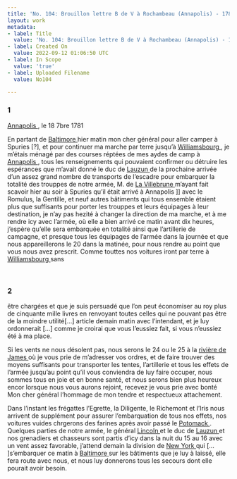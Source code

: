 ```yaml
---
title: 'No. 104: Brouillon lettre B de V à Rochambeau (Annapolis) - 1781/09/18'
layout: work
metadata:
- label: Title
  value: 'No. 104: Brouillon lettre B de V à Rochambeau (Annapolis) - 1781/09/18'
- label: Created On
  value: 2022-09-12 01:06:50 UTC
- label: In Scope
  value: 'true'
- label: Uploaded Filename
  value: No104

---
```

<div class="pages">
<div id="page-32541584">
<h3><a name="page-32541584">1</a></h3>
<div class="page-content">
<p><a href="../subjects/32162859" title=" Annapolis, Maryland"> Annapolis </a> , le 18 7bre 1781</p>
<p>En partant de <a href="../subjects/32162810" title=" Baltimore, Maryland"> Baltimore </a>  hier matin mon cher général pour <span class="line-break"> </span>aller camper à Spuries [?], et pour continuer ma marche par terre <span class="line-break"> </span>jusqu’à <a href="../subjects/32163317" title=" Williamsburg, Virginia"> Williamsbourg </a> , je m’étais ménagé par des courses réptées <span class="line-break"> </span>de mes aydes de camp à <a href="../subjects/32162859" title=" Annapolis, Maryland"> Annapolis </a> , tous les renseignements qui <span class="line-break"> </span>pouvaient confirmer ou détruire les espérances que m’avait <span class="line-break"> </span>donné le duc de <a href="../subjects/32162865" title="Armand-Louis Gontaut, duc de Lauzun; 1747-1793"> Lauzun </a>  de la prochaine arrivée d’un assez grand <span class="line-break"> </span>nombre de transports de l’escadre pour embarquer la totalité des <span class="line-break"> </span>trouppes de notre armée, M. de <a href="../subjects/32069526" title="Jacques-Aimé Le Saige de La Villèsbrunne"> La Villebrune </a>  m’ayant fait <span class="line-break"> </span>scavoir hier au soir à Spuries qu’il était arrivé à Annapolis ]]  <span class="line-break"> </span>avec le Romulus, la Gentille, et neuf autres bâtiments qui <span class="line-break"> </span>tous ensemble étaient plus que suffisants pour porter les <span class="line-break"> </span>trouppes et leurs équipages à leur destination, je n’ay pas <span class="line-break"> </span>hezité à changer la direction de ma marche, et à me rendre <span class="line-break"> </span>icy avec l’armée, où elle a bien <span class="line-break"> </span>arrivé ce matin avant dix heures, j’espère qu’elle <span class="line-break"> </span>sera embarquée en totalité ainsi que l’artillerie de campagne, <span class="line-break"> </span>et presque tous les équipages de l’armée dans la journée <span class="line-break"> </span>et que nous appareillerons le 20 dans la matinée, <span class="line-break"> </span>pour nous rendre au point que vous nous avez prescrit. <span class="line-break"> </span>Comme touttes nos voitures iront par terre à <a href="../subjects/32163317" title=" Williamsburg, Virginia"> Williamsbourg </a>  sans </p>
</div>
</div>
<br />
<div id="page-32541585">
<h3><a name="page-32541585">2</a></h3>
<div class="page-content">
<p>être chargées et que je suis persuadé que l’on peut économiser au roy plus <span class="line-break"> </span>de cinquante mille livres <span class="line-break"> </span>en renvoyant toutes celles qui ne pouvant pas être de la moindre utilité<span class="unclear">[...]</span><span class="line-break"> </span>article demain matin avec l’intendant, et je luy ordonnerait <span class="unclear">[...]</span> comme je croirai que vous l’eussiez fait, si vous n’eussiez été <span class="line-break"> </span>à ma place.</p>
<p>Si les vents ne nous désolent pas, nous serons le 24 ou le 25 <span class="line-break"> </span>à la <a href="../subjects/32162814" title="James River"> rivière de James </a> où je vous prie de m’adresser vos ordres, et de <span class="line-break"> </span>faire trouver des moyens suffisants pour transporter les tentes, <span class="line-break"> </span>l’artillerie et tous les effets de l’armée jusqu’au point qu’il <span class="line-break"> </span>vous conviendra de luy faire occuper, nous sommes tous en <span class="line-break"> </span>joie et en bonne santé, et nous serons bien plus heureux<span class="line-break"> </span>encor lorsque nous vous aurons rejoint, recevez je vous prie <span class="line-break"> </span>avec bonté Mon cher général l’hommage de mon tendre<span class="line-break"> </span>et respectueux attachement.</p>
<p>Dans l’instant les frégattes l’Egrette, la Diligente, le Richemont <span class="line-break"> </span>et l’Iris nous arrivent de supplément pour assurer l’embarquation <span class="line-break"> </span>de tous nos effets, nos voitures vuides chrgerons des farines <span class="line-break"> </span>après avoir passé le <a href="../subjects/32163321" title="Potomac River"> Potomack </a>. Quelques parties de notre armée, <span class="line-break"> </span>le général <a href="../subjects/32162863" title="Benjamin Lincoln; 1733-1810"> Lincoln </a> et le duc de <a href="../subjects/32162865" title="Armand-Louis Gontaut, duc de Lauzun; 1747-1793"> Lauzun </a> et nos grenadiers et chasseurs sont partis d’icy <span class="line-break"> </span>dans la nuit du 15 au 16 avec un vent assez favorable, j’attend <span class="line-break"> </span>demain la division de <a href="../subjects/32162830" title=" New York "> New York </a><span class="line-break"> </span>qui <span class="unclear">[... ]</span>s’embarquer ce matin à <a href="../subjects/32162810" title=" Baltimore, Maryland"> Baltimore </a> sur <span class="line-break"> </span>les bâtiments que je luy à laissé, elle fera route avec <span class="line-break"> </span>nous, et nous luy donnerons tous les secours dont elle pourait <span class="line-break"> </span>avoir besoin. </p>
</div>
</div>
<br />
</div>
